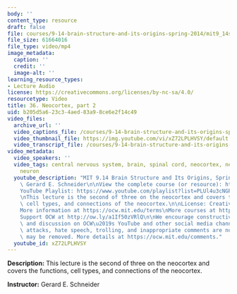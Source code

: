 ```yaml
---
body: ''
content_type: resource
draft: false
file: courses/9-14-brain-structure-and-its-origins-spring-2014/mit9_14s14_lec36_360p_16_9.mp4
file_size: 61664016
file_type: video/mp4
image_metadata:
  caption: ''
  credit: ''
  image-alt: ''
learning_resource_types:
- Lecture Audio
license: https://creativecommons.org/licenses/by-nc-sa/4.0/
resourcetype: Video
title: 36. Neocortex, part 2
uid: b205d5a6-23c3-4aed-83a9-8ce6e2f14c49
video_files:
  archive_url: ''
  video_captions_file: /courses/9-14-brain-structure-and-its-origins-spring-2014/mit9_14s14_lec36_captions.vtt
  video_thumbnail_file: https://img.youtube.com/vi/xZ72LPLHVSY/default.jpg
  video_transcript_file: /courses/9-14-brain-structure-and-its-origins-spring-2014/mit9_14s14_lec36_transcript.pdf
video_metadata:
  video_speakers: ''
  video_tags: central nervous system, brain, spinal cord, neocortex, neopallium, cortical
    neuron
  youtube_description: "MIT 9.14 Brain Structure and Its Origins, Spring 2014\nInstructor:\
    \ Gerard E. Schneider\n\nView the complete course (or resource): https://ocw.mit.edu/9-14S14\n\
    YouTube Playlist: https://www.youtube.com/playlist?list=PLUl4u3cNGP62ABe0O-0qtaHHxyKQi1ZwR\n\
    \nThis lecture is the second of three on the neocortex and covers the functions,\
    \ cell types, and connections of the neocortex.\n\nLicense: Creative Commons BY-NC-SA\n\
    More information at https://ocw.mit.edu/terms\nMore courses at https://ocw.mit.edu\n\
    Support OCW at http://ow.ly/a1If50zVRlQ\n\nWe encourage constructive comments\
    \ and discussion on OCW\u2019s YouTube and other social media channels. Personal\
    \ attacks, hate speech, trolling, and inappropriate comments are not allowed and\
    \ may be removed. More details at https://ocw.mit.edu/comments."
  youtube_id: xZ72LPLHVSY
---
```

**Description:** This lecture is the second of three on the neocortex and covers the functions, cell types, and connections of the neocortex.

**Instructor:** Gerard E. Schneider